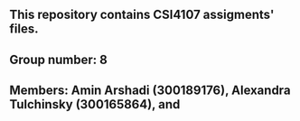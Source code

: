 ## This repository contains CSI4107 assigments' files.

## Group number: 8

## Members: Amin Arshadi (300189176), Alexandra Tulchinsky (300165864), and 